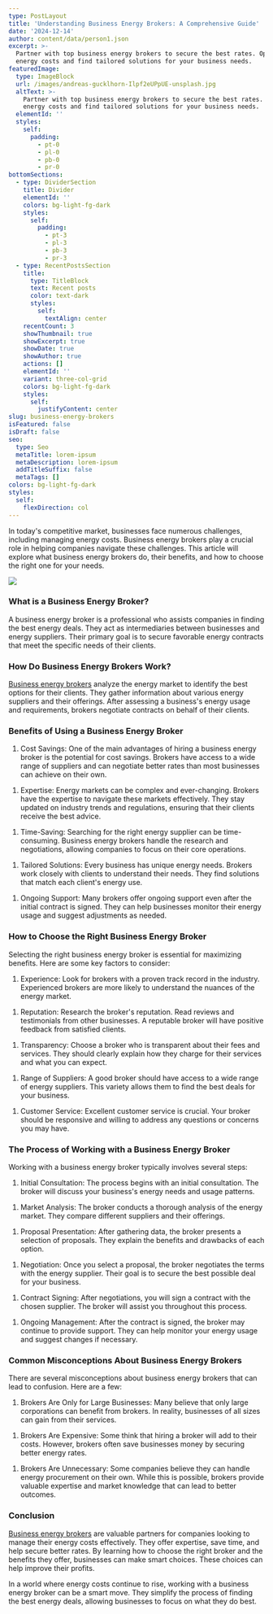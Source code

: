```yaml
---
type: PostLayout
title: 'Understanding Business Energy Brokers: A Comprehensive Guide'
date: '2024-12-14'
author: content/data/person1.json
excerpt: >-
  Partner with top business energy brokers to secure the best rates. Optimize
  energy costs and find tailored solutions for your business needs.
featuredImage:
  type: ImageBlock
  url: /images/andreas-gucklhorn-Ilpf2eUPpUE-unsplash.jpg
  altText: >-
    Partner with top business energy brokers to secure the best rates. Optimize
    energy costs and find tailored solutions for your business needs.
  elementId: ''
  styles:
    self:
      padding:
        - pt-0
        - pl-0
        - pb-0
        - pr-0
bottomSections:
  - type: DividerSection
    title: Divider
    elementId: ''
    colors: bg-light-fg-dark
    styles:
      self:
        padding:
          - pt-3
          - pl-3
          - pb-3
          - pr-3
  - type: RecentPostsSection
    title:
      type: TitleBlock
      text: Recent posts
      color: text-dark
      styles:
        self:
          textAlign: center
    recentCount: 3
    showThumbnail: true
    showExcerpt: true
    showDate: true
    showAuthor: true
    actions: []
    elementId: ''
    variant: three-col-grid
    colors: bg-light-fg-dark
    styles:
      self:
        justifyContent: center
slug: business-energy-brokers
isFeatured: false
isDraft: false
seo:
  type: Seo
  metaTitle: lorem-ipsum
  metaDescription: lorem-ipsum
  addTitleSuffix: false
  metaTags: []
colors: bg-light-fg-dark
styles:
  self:
    flexDirection: col
---
```

In today's competitive market, businesses face numerous challenges, including managing energy costs. Business energy brokers play a crucial role in helping companies navigate these challenges. This article will explore what business energy brokers do, their benefits, and how to choose the right one for your needs.

![](https://thunderous-treacle-f156bd.netlify.app/images/pexels-rdne-7821936.jpg)

### What is a Business Energy Broker?

A business energy broker is a professional who assists companies in finding the best energy deals. They act as intermediaries between businesses and energy suppliers. Their primary goal is to secure favorable energy contracts that meet the specific needs of their clients.

### How Do Business Energy Brokers Work?

[Business energy brokers](https://termina.io/blog/how-termina-compares-to-other-australian-business-energy-brokers) analyze the energy market to identify the best options for their clients. They gather information about various energy suppliers and their offerings. After assessing a business's energy usage and requirements, brokers negotiate contracts on behalf of their clients.

### Benefits of Using a Business Energy Broker

1.  Cost Savings: One of the main advantages of hiring a business energy broker is the potential for cost savings. Brokers have access to a wide range of suppliers and can negotiate better rates than most businesses can achieve on their own.

<!---->

1.  Expertise: Energy markets can be complex and ever-changing. Brokers have the expertise to navigate these markets effectively. They stay updated on industry trends and regulations, ensuring that their clients receive the best advice.

<!---->

1.  Time-Saving: Searching for the right energy supplier can be time-consuming. Business energy brokers handle the research and negotiations, allowing companies to focus on their core operations.

<!---->

1.  Tailored Solutions: Every business has unique energy needs. Brokers work closely with clients to understand their needs. They find solutions that match each client's energy use.

<!---->

1.  Ongoing Support: Many brokers offer ongoing support even after the initial contract is signed. They can help businesses monitor their energy usage and suggest adjustments as needed.

### How to Choose the Right Business Energy Broker

Selecting the right business energy broker is essential for maximizing benefits. Here are some key factors to consider:

1.  Experience: Look for brokers with a proven track record in the industry. Experienced brokers are more likely to understand the nuances of the energy market.

<!---->

1.  Reputation: Research the broker's reputation. Read reviews and testimonials from other businesses. A reputable broker will have positive feedback from satisfied clients.

<!---->

1.  Transparency: Choose a broker who is transparent about their fees and services. They should clearly explain how they charge for their services and what you can expect.

<!---->

1.  Range of Suppliers: A good broker should have access to a wide range of energy suppliers. This variety allows them to find the best deals for your business.

<!---->

1.  Customer Service: Excellent customer service is crucial. Your broker should be responsive and willing to address any questions or concerns you may have.

### The Process of Working with a Business Energy Broker

Working with a business energy broker typically involves several steps:

1.  Initial Consultation: The process begins with an initial consultation. The broker will discuss your business's energy needs and usage patterns.

<!---->

1.  Market Analysis: The broker conducts a thorough analysis of the energy market. They compare different suppliers and their offerings.

<!---->

1.  Proposal Presentation: After gathering data, the broker presents a selection of proposals. They explain the benefits and drawbacks of each option.

<!---->

1.  Negotiation: Once you select a proposal, the broker negotiates the terms with the energy supplier. Their goal is to secure the best possible deal for your business.

<!---->

1.  Contract Signing: After negotiations, you will sign a contract with the chosen supplier. The broker will assist you throughout this process.

<!---->

1.  Ongoing Management: After the contract is signed, the broker may continue to provide support. They can help monitor your energy usage and suggest changes if necessary.

### Common Misconceptions About Business Energy Brokers

There are several misconceptions about business energy brokers that can lead to confusion. Here are a few:

1.  Brokers Are Only for Large Businesses: Many believe that only large corporations can benefit from brokers. In reality, businesses of all sizes can gain from their services.

<!---->

1.  Brokers Are Expensive: Some think that hiring a broker will add to their costs. However, brokers often save businesses money by securing better energy rates.

<!---->

1.  Brokers Are Unnecessary: Some companies believe they can handle energy procurement on their own. While this is possible, brokers provide valuable expertise and market knowledge that can lead to better outcomes.

### Conclusion

[Business energy brokers](https://termina.io/blog/how-termina-compares-to-other-australian-business-energy-brokers) are valuable partners for companies looking to manage their energy costs effectively. They offer expertise, save time, and help secure better rates. By learning how to choose the right broker and the benefits they offer, businesses can make smart choices. These choices can help improve their profits.

In a world where energy costs continue to rise, working with a business energy broker can be a smart move. They simplify the process of finding the best energy deals, allowing businesses to focus on what they do best.
